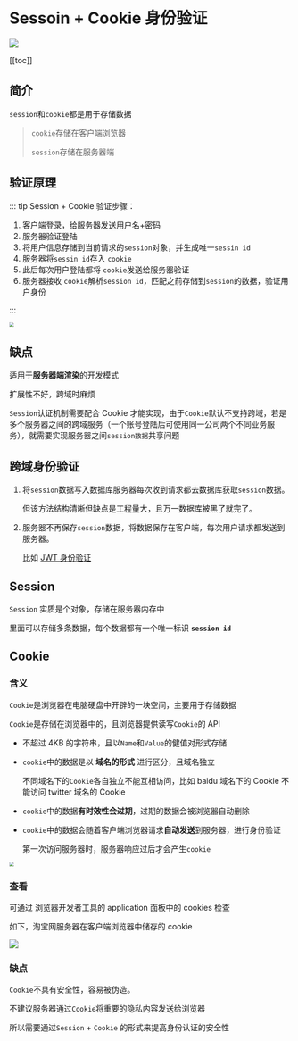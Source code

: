 # Sessoin + Cookie 身份验证

![](https://coders-shelf.com/wp-content/uploads/2020/01/session-cookie.png)

[[toc]]

## 简介

`session`和`cookie`都是用于存储数据

> `cookie`存储在客户端浏览器
>
> `session`存储在服务器端

## 验证原理

::: tip Session + Cookie 验证步骤：

1. 客户端登录，给服务器发送用户名+密码
2. 服务器验证登陆
3. 将用户信息存储到当前请求的`session`对象，并生成唯一`sessin id`
4. 服务器将`sessin id`存入 `cookie`
5. 此后每次用户登陆都将 `cookie`发送给服务器验证
6. 服务器接收 `cookie`解析`session id`，匹配之前存储到`session`的数据，验证用户身份

:::

<img src="https://pbs.twimg.com/media/E3v8t-CVIAAxXWJ?format=jpg&name=medium" style="zoom:50%;" />

## 缺点

适用于**服务器端渲染**的开发模式

扩展性不好，跨域时麻烦

`Session`认证机制需要配合 Cookie 才能实现，由于`Cookie`默认不支持跨域，若是多个服务器之间的跨域服务（一个账号登陆后可使用同一公司两个不同业务服务），就需要实现服务器之间`session数据`共享问题

## 跨域身份验证

1. 将`session`数据写入数据库服务器每次收到请求都去数据库获取`session`数据。

   但该方法结构清晰但缺点是工程量大，且万一数据库被黑了就完了。

2. 服务器不再保存`session`数据，将数据保存在客户端，每次用户请求都发送到服务器。

   比如 [JWT 身份验证](./JWT.md)

## Session

`Session` 实质是个对象，存储在服务器内存中

里面可以存储多条数据，每个数据都有一个唯一标识 **`session id`**

## Cookie

### 含义

`Cookie`是浏览器在电脑硬盘中开辟的一块空间，主要用于存储数据

`Cookie`是存储在浏览器中的，且浏览器提供读写`Cookie`的 API

- 不超过 4KB 的字符串，且以`Name`和`Value`的健值对形式存储

- `cookie`中的数据是以 **域名的形式** 进行区分，且域名独立

  不同域名下的`Cookie`各自独立不能互相访问，比如 baidu 域名下的 Cookie 不能访问 twitter 域名的 Cookie

- `cookie`中的数据**有时效性会过期**，过期的数据会被浏览器自动删除

- `cookie`中的数据会随着客户端浏览器请求**自动发送**到服务器，进行身份验证

  第一次访问服务器时，服务器响应过后才会产生`cookie`

<img src="https://pbs.twimg.com/media/E3v5JEnUcAE0Sh2?format=jpg&name=medium" style="zoom:50%;" />

### 查看

可通过 浏览器开发者工具的 application 面板中的 cookies 检查

如下，淘宝网服务器在客户端浏览器中储存的 cookie

<img src="https://pbs.twimg.com/media/E57DJPOVEAc7zaH?format=jpg&name=small"  />

### 缺点

`Cookie`不具有安全性，容易被伪造。

不建议服务器通过`Cookie`将重要的隐私内容发送给浏览器

所以需要通过`Session` + `Cookie` 的形式来提高身份认证的安全性
